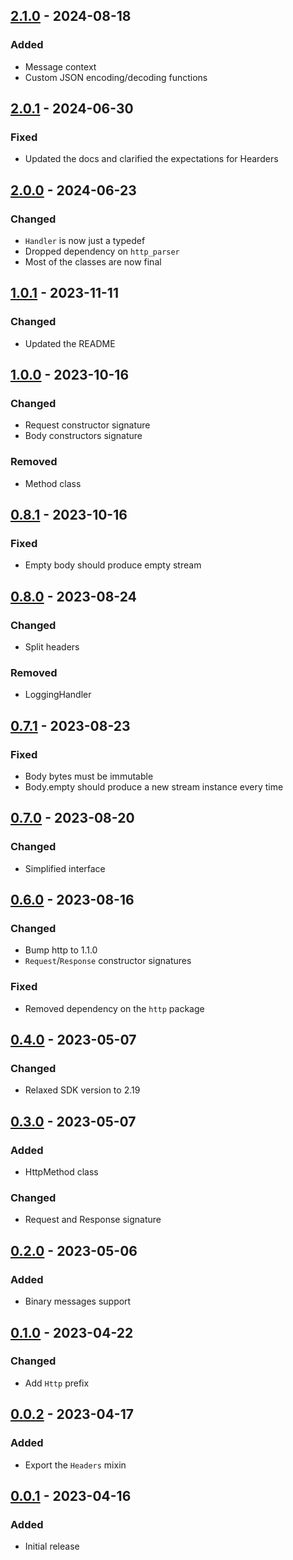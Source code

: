 ## [2.1.0] - 2024-08-18
### Added
- Message context
- Custom JSON encoding/decoding functions

## [2.0.1] - 2024-06-30
### Fixed
- Updated the docs and clarified the expectations for Hearders

## [2.0.0] - 2024-06-23
### Changed
- `Handler` is now just a typedef
- Dropped dependency on `http_parser`
- Most of the classes are now final

## [1.0.1] - 2023-11-11
### Changed
- Updated the README

## [1.0.0] - 2023-10-16
### Changed
- Request constructor signature
- Body constructors signature

### Removed
- Method class

## [0.8.1] - 2023-10-16
### Fixed
- Empty body should produce empty stream

## [0.8.0] - 2023-08-24
### Changed
- Split headers

### Removed
- LoggingHandler

## [0.7.1] - 2023-08-23
### Fixed
- Body bytes must be immutable
- Body.empty should produce a new stream instance every time

## [0.7.0] - 2023-08-20
### Changed
- Simplified interface

## [0.6.0] - 2023-08-16
### Changed
- Bump http to 1.1.0
- `Request`/`Response` constructor signatures

### Fixed
- Removed dependency on the `http` package

## [0.4.0] - 2023-05-07
### Changed
- Relaxed SDK version to 2.19

## [0.3.0] - 2023-05-07
### Added
- HttpMethod class

### Changed
- Request and Response signature

## [0.2.0] - 2023-05-06
### Added
- Binary messages support

## [0.1.0] - 2023-04-22
### Changed
- Add `Http` prefix

## [0.0.2] - 2023-04-17
### Added
- Export the `Headers` mixin

## [0.0.1] - 2023-04-16
### Added
- Initial release

[2.1.0]: https://github.com/f3ath/dart-http-interop/compare/2.0.1...2.1.0
[2.0.1]: https://github.com/f3ath/dart-http-interop/compare/2.0.0...2.0.1
[2.0.0]: https://github.com/f3ath/dart-http-interop/compare/1.0.1...2.0.0
[1.0.1]: https://github.com/f3ath/dart-http-interop/compare/1.0.0...1.0.1
[1.0.0]: https://github.com/f3ath/dart-http-interop/compare/0.8.1...1.0.0
[0.8.1]: https://github.com/f3ath/dart-http-interop/compare/0.8.0...0.8.1
[0.8.0]: https://github.com/f3ath/dart-http-interop/compare/0.7.1...0.8.0
[0.7.1]: https://github.com/f3ath/dart-http-interop/compare/0.7.0...0.7.1
[0.7.0]: https://github.com/f3ath/dart-http-interop/compare/0.6.0...0.7.0
[0.6.0]: https://github.com/f3ath/dart-http-interop/compare/0.4.0...0.6.0
[0.4.0]: https://github.com/f3ath/dart-http-interop/compare/0.3.0...0.4.0
[0.3.0]: https://github.com/f3ath/dart-http-interop/compare/0.2.0...0.3.0
[0.2.0]: https://github.com/f3ath/dart-http-interop/compare/0.1.0...0.2.0
[0.1.0]: https://github.com/f3ath/dart-http-interop/compare/0.0.2...0.1.0
[0.0.2]: https://github.com/f3ath/dart-http-interop/compare/0.0.1...0.0.2
[0.0.1]: https://github.com/f3ath/dart-http-interop/releases/tag/0.0.1
